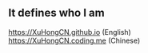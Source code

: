 ## It defines who I am
https://XuHongCN.github.io  (English) <br>
https://XuHongCN.coding.me (Chinese)

